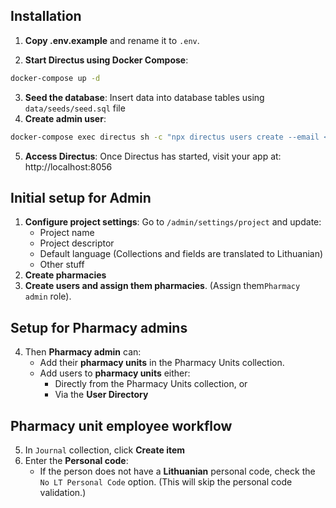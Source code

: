 ## Installation
1. **Copy .env.example** and rename it to `.env`.

2. **Start Directus using Docker Compose**:
``` sh
docker-compose up -d
```
3. **Seed the database**:
Insert data into database tables using `data/seeds/seed.sql` file
4. **Create admin user**:
``` sh
docker-compose exec directus sh -c "npx directus users create --email <user-email> --password <password> --role 929f7cd3-e5be-49d6-8e1e-392cef643944"
```
5. **Access Directus**:
   Once Directus has started, visit your app at:
http://localhost:8056

## Initial setup for Admin
1. **Configure project settings**:
   Go to `/admin/settings/project` and update:
   * Project name
   * Project descriptor
   * Default language (Collections and fields are translated to Lithuanian)
   * Other stuff
2. **Create pharmacies**
3. **Create users and assign them pharmacies**. (Assign them`Pharmacy admin` role).

## Setup for Pharmacy admins
4. Then **Pharmacy admin** can:
   * Add their **pharmacy units** in the Pharmacy Units collection.
   * Add users to **pharmacy units** either:
     * Directly from the Pharmacy Units collection, or
     * Via the **User Directory**

## Pharmacy unit employee workflow
5. In `Journal` collection, click **Create item**
6. Enter the **Personal code**:
   * If the person does not have a **Lithuanian** personal code, check the `No LT Personal Code` option.
     (This will skip the personal code validation.)
